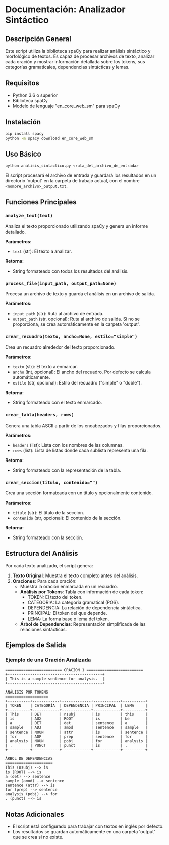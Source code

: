 # Documentación: Analizador Sintáctico

## Descripción General

Este script utiliza la biblioteca spaCy para realizar análisis sintáctico y morfológico de textos. Es capaz de procesar archivos de texto, analizar cada oración y mostrar información detallada sobre los tokens, sus categorías gramaticales, dependencias sintácticas y lemas.

## Requisitos

- Python 3.6 o superior
- Biblioteca spaCy
- Modelo de lenguaje "en_core_web_sm" para spaCy

## Instalación

```bash
pip install spacy
python -m spacy download en_core_web_sm
```

## Uso Básico

```bash
python analisis_sintactico.py <ruta_del_archivo_de_entrada>
```

El script procesará el archivo de entrada y guardará los resultados en un directorio 'output' en la carpeta de trabajo actual, con el nombre `<nombre_archivo>_output.txt`.

## Funciones Principales

### `analyze_text(text)`

Analiza el texto proporcionado utilizando spaCy y genera un informe detallado.

**Parámetros:**

- `text` (str): El texto a analizar.

**Retorna:**

- String formateado con todos los resultados del análisis.

### `process_file(input_path, output_path=None)`

Procesa un archivo de texto y guarda el análisis en un archivo de salida.

**Parámetros:**

- `input_path` (str): Ruta al archivo de entrada.
- `output_path` (str, opcional): Ruta al archivo de salida. Si no se proporciona, se crea automáticamente en la carpeta 'output'.

### `crear_recuadro(texto, ancho=None, estilo="simple")`

Crea un recuadro alrededor del texto proporcionado.

**Parámetros:**

- `texto` (str): El texto a enmarcar.
- `ancho` (int, opcional): El ancho del recuadro. Por defecto se calcula automáticamente.
- `estilo` (str, opcional): Estilo del recuadro ("simple" o "doble").

**Retorna:**

- String formateado con el texto enmarcado.

### `crear_tabla(headers, rows)`

Genera una tabla ASCII a partir de los encabezados y filas proporcionados.

**Parámetros:**

- `headers` (list): Lista con los nombres de las columnas.
- `rows` (list): Lista de listas donde cada sublista representa una fila.

**Retorna:**

- String formateado con la representación de la tabla.

### `crear_seccion(titulo, contenido="")`

Crea una sección formateada con un título y opcionalmente contenido.

**Parámetros:**

- `titulo` (str): El título de la sección.
- `contenido` (str, opcional): El contenido de la sección.

**Retorna:**

- String formateado con la sección.

## Estructura del Análisis

Por cada texto analizado, el script genera:

1. **Texto Original**: Muestra el texto completo antes del análisis.
2. **Oraciones**: Para cada oración:
   - Muestra la oración enmarcada en un recuadro.
   - **Análisis por Tokens**: Tabla con información de cada token:
     - TOKEN: El texto del token.
     - CATEGORÍA: La categoría gramatical (POS).
     - DEPENDENCIA: La relación de dependencia sintáctica.
     - PRINCIPAL: El token del que depende.
     - LEMA: La forma base o lema del token.
   - **Árbol de Dependencias**: Representación simplificada de las relaciones sintácticas.

## Ejemplos de Salida

### Ejemplo de una Oración Analizada

```
========================= ORACIÓN 1 =========================
+------------------------------------------+
| This is a sample sentence for analysis.  |
+------------------------------------------+

ANÁLISIS POR TOKENS
===================
+----------+------------+-------------+------------+----------+
| TOKEN    | CATEGORÍA  | DEPENDENCIA | PRINCIPAL  | LEMA     |
+----------+------------+-------------+------------+----------+
| This     | DET        | nsubj       | is         | this     |
| is       | AUX        | ROOT        | is         | be       |
| a        | DET        | det         | sentence   | a        |
| sample   | ADJ        | amod        | sentence   | sample   |
| sentence | NOUN       | attr        | is         | sentence |
| for      | ADP        | prep        | sentence   | for      |
| analysis | NOUN       | pobj        | for        | analysis |
| .        | PUNCT      | punct       | is         | .        |
+----------+------------+-------------+------------+----------+

ÁRBOL DE DEPENDENCIAS
=====================
This (nsubj) --> is
is (ROOT) --> is
a (det) --> sentence
sample (amod) --> sentence
sentence (attr) --> is
for (prep) --> sentence
analysis (pobj) --> for
. (punct) --> is
```

## Notas Adicionales

- El script está configurado para trabajar con textos en inglés por defecto.
- Los resultados se guardan automáticamente en una carpeta 'output' que se crea si no existe.

